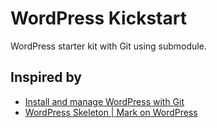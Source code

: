 # WordPress Kickstart

WordPress starter kit with Git using submodule.

## Inspired by

- [Install and manage WordPress with Git](http://davidwinter.me/articles/2012/04/09/install-and-manage-wordpress-with-git/)
- [WordPress Skeleton | Mark on WordPress](http://markjaquith.wordpress.com/2012/05/26/wordpress-skeleton/)
